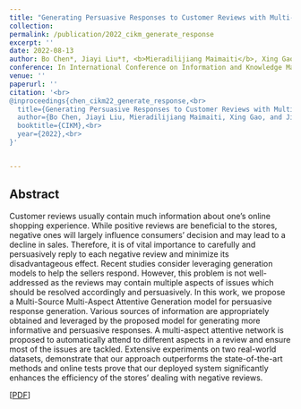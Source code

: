 ```yaml
---
title: "Generating Persuasive Responses to Customer Reviews with Multi-Source Prior Knowledge in E-commerce"
collection: 
permalink: /publication/2022_cikm_generate_response
excerpt: ''
date: 2022-08-13
author: Bo Chen*, Jiayi Liu*†, <b>Mieradilijiang Maimaiti</b>, Xing Gao, and Ji Zhang
conference: In International Conference on Information and Knowledge Management <b>(CIKM,2022)</b> (*=equal contribution, †=corresponding author)
venue: ''
paperurl: ''
citation: '<br>
@inproceedings{chen_cikm22_generate_response,<br>
  title={Generating Persuasive Responses to Customer Reviews with Multi-Source Prior Knowledge in E-commerce},<br>
  author={Bo Chen, Jiayi Liu, Mieradilijiang Maimaiti, Xing Gao, and Ji Zhang},<br>
  booktitle={CIKM},<br>
  year={2022},<br>
}'


---
```

<h2><strong>Abstract</strong></h2>
Customer reviews usually contain much information about one’s
online shopping experience. While positive reviews are beneficial
to the stores, negative ones will largely influence consumers’ decision
and may lead to a decline in sales. Therefore, it is of vital
importance to carefully and persuasively reply to each negative
review and minimize its disadvantageous effect. Recent studies
consider leveraging generation models to help the sellers respond.
However, this problem is not well-addressed as the reviews may
contain multiple aspects of issues which should be resolved accordingly
and persuasively. In this work, we propose a Multi-Source
Multi-Aspect Attentive Generation model for persuasive response
generation. Various sources of information are appropriately obtained
and leveraged by the proposed model for generating more
informative and persuasive responses. A multi-aspect attentive network
is proposed to automatically attend to different aspects in a
review and ensure most of the issues are tackled. Extensive experiments
on two real-world datasets, demonstrate that our approach
outperforms the state-of-the-art methods and online tests prove
that our deployed system significantly enhances the efficiency of
the stores’ dealing with negative reviews.

\[[PDF](https://github.com/miradel51/miradel51.github.io/blob/main/files/cikm2022_paper.pdf)\]  
